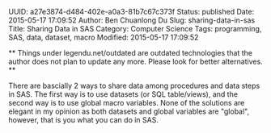 UUID: a27e3874-d484-402e-a0a3-81b7c67c373f
Status: published
Date: 2015-05-17 17:09:52
Author: Ben Chuanlong Du
Slug: sharing-data-in-sas
Title: Sharing Data in SAS
Category: Computer Science
Tags: programming, SAS, data, dataset, macro
Modified: 2015-05-17 17:09:52

**
Things under legendu.net/outdated are outdated technologies 
that the author does not plan to update any more. 
Please look for better alternatives.
**


There are bascially 2 ways to share data among procedures 
and data steps in SAS.
The first way is to use datasets (or SQL table/views),
and the second way is to use global macro variables.
None of the solutions are elegant in my opinion 
as both datasets and global variables are "global",
however, 
that is you what you can do in SAS.

